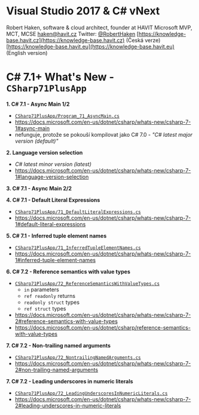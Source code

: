 # Visual Studio 2017 & C# vNext
Robert Haken,
software & cloud architect, founder at HAVIT
Microsoft MVP, MCT, MCSE
haken@havit.cz
Twitter: [@RobertHaken](https://twitter.com/RobertHaken)
[https://knowledge-base.havit.cz](https://knowledge-base.havit.cz) (Česká verze)
[https://knowledge-base.havit.eu](https://knowledge-base.havit.eu) (English version)

# C# 7.1+ What's New - `CSharp71PlusApp` 
**1. C# 7.1 - Async Main 1/2**
- [`CSharp71PlusApp/Program_71_AsyncMain.cs`](CSharp71PlusApp/Program_71_AsyncMain.cs)
- https://docs.microsoft.com/en-us/dotnet/csharp/whats-new/csharp-7-1#async-main
- nefunguje, protože se pokouší kompilovat jako C# 7.0 - *"C# latest major version (default)"*

**2. Language version selection**
- *C# latest minor version (latest)*
- https://docs.microsoft.com/en-us/dotnet/csharp/whats-new/csharp-7-1#language-version-selection

**3. C# 7.1 - Async Main 2/2**

**4. C# 7.1 - Default Literal Expressions**
- [`CSharp71PlusApp/71_DefaultLiteralExpressions.cs`](CSharp71PlusApp/71_DefaultLiteralExpressions.cs)
- https://docs.microsoft.com/en-us/dotnet/csharp/whats-new/csharp-7-1#default-literal-expressions

**5. C# 7.1 - Inferred tuple element names**
- [`CSharp71PlusApp/71_InferredTupleElementNames.cs`](CSharp71PlusApp/71_InferredTupleElementNames.cs)
- https://docs.microsoft.com/en-us/dotnet/csharp/whats-new/csharp-7-1#inferred-tuple-element-names

**6. C# 7.2 - Reference semantics with value types**
- [`CSharp71PlusApp/72_ReferenceSemanticsWithValueTypes.cs`](CSharp71PlusApp/72_ReferenceSemanticsWithValueTypes.cs)
	- `in` parameters
	- `ref readonly` returns
	- `readonly struct` types
	- `ref struct` types
- https://docs.microsoft.com/en-us/dotnet/csharp/whats-new/csharp-7-2#reference-semantics-with-value-types
- https://docs.microsoft.com/en-us/dotnet/csharp/reference-semantics-with-value-types

**7. C# 7.2 - Non-trailing named arguments**
- [`CSharp71PlusApp/72_NontrailingNamedArguments.cs`](CSharp71PlusApp/72_NontrailingNamedArguments.cs)
- https://docs.microsoft.com/en-us/dotnet/csharp/whats-new/csharp-7-2#non-trailing-named-arguments

**7. C# 7.2 - Leading underscores in numeric literals**
- [`CSharp71PlusApp/72_LeadingUnderscoresInNumericLiterals.cs`](CSharp71PlusApp/72_LeadingUnderscoresInNumericLiterals.cs)
- https://docs.microsoft.com/en-us/dotnet/csharp/whats-new/csharp-7-2#leading-underscores-in-numeric-literals
